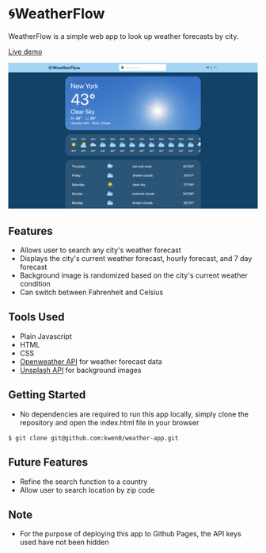 # 🌀WeatherFlow
WeatherFlow is a simple web app to look up weather forecasts by city.

[Live demo](https://kwen0.github.io/weather-app/)

<img width="700" alt="screenshot" src="screenshot.png">

## Features
- Allows user to search any city's weather forecast
- Displays the city's current weather forecast, hourly forecast, and 7 day forecast
- Background image is randomized based on the city's current weather condition
- Can switch between Fahrenheit and Celsius

## Tools Used
- Plain Javascript
- HTML
- CSS
- [Openweather API](https://openweathermap.org/api) for weather forecast data
- [Unsplash API](https://unsplash.com/developers) for background images

## Getting Started
- No dependencies are required to run this app locally, simply clone the repository and open the index.html file in your browser
```
$ git clone git@github.com:kwen0/weather-app.git
```

## Future Features
- Refine the search function to a country
- Allow user to search location by zip code

## Note
- For the purpose of deploying this app to Github Pages, the API keys used have not been hidden
